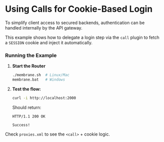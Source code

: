 # Using Calls for Cookie-Based Login

To simplify client access to secured backends, authentication can be handled internally by the API gateway.

This example shows how to delegate a login step via the `call` plugin to fetch a `SESSION` cookie and inject it automatically.

### **Running the Example**

1. **Start the Router**
   ```sh
   ./membrane.sh  # Linux/Mac  
   membrane.bat   # Windows  
   ```

2. **Test the flow:**
   ```sh
   curl -i http://localhost:2000
   ```

   Should return:
   ```
   HTTP/1.1 200 OK
 
   Success!
   ```

Check `proxies.xml` to see the `<call>` + cookie logic. 